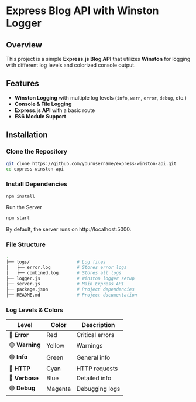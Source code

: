# Express Blog API with Winston Logger

## Overview
This project is a simple **Express.js Blog API** that utilizes **Winston** for logging with different log levels and colorized console output.

## Features
- **Winston Logging** with multiple log levels (`info`, `warn`, `error`, `debug`, etc.)
- **Console & File Logging**
- **Express.js API** with a basic route
- **ES6 Module Support**

## Installation

### Clone the Repository
```sh
git clone https://github.com/yourusername/express-winston-api.git
cd express-winston-api
```

### Install Dependencies  
```sh
npm install
```

Run the Server
```sh
npm start
```

By default, the server runs on http://localhost:5000.

### File Structure
```sh
.
├── logs/                  # Log files
│   ├── error.log          # Stores error logs
│   ├── combined.log       # Stores all logs
├── logger.js              # Winston logger setup
├── server.js              # Main Express API
├── package.json           # Project dependencies
├── README.md              # Project documentation
```

### **Log Levels & Colors**  

| Level   | Color      | Description         |
|---------|-----------|---------------------|
| 🔴 **Error**   | Red       | Critical errors|
| 🟡 **Warning** | Yellow    | Warnings       |
| 🟢 **Info**    | Green     | General info   |
| 🔵 **HTTP**    | Cyan      | HTTP requests  |
| 🔵 **Verbose** | Blue      | Detailed info  |
| 🟣 **Debug**   | Magenta   | Debugging logs |
